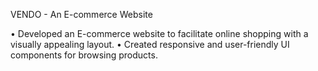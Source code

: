 VENDO - An E-commerce Website

• Developed an E-commerce website to facilitate online shopping with a visually appealing layout.
• Created responsive and user-friendly UI components for browsing products.
